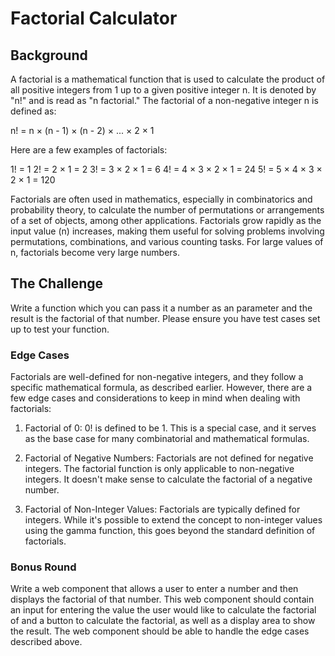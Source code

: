 # Factorial Calculator

## Background

A factorial is a mathematical function that is used to calculate the product of all positive integers from 1 up to a given positive integer n. It is denoted by "n!" and is read as "n factorial." The factorial of a non-negative integer n is defined as:

n! = n × (n - 1) × (n - 2) × ... × 2 × 1

Here are a few examples of factorials:

1! = 1
2! = 2 × 1 = 2
3! = 3 × 2 × 1 = 6
4! = 4 × 3 × 2 × 1 = 24
5! = 5 × 4 × 3 × 2 × 1 = 120

Factorials are often used in mathematics, especially in combinatorics and probability theory, to calculate the number of permutations or arrangements of a set of objects, among other applications. Factorials grow rapidly as the input value (n) increases, making them useful for solving problems involving permutations, combinations, and various counting tasks. For large values of n, factorials become very large numbers.

## The Challenge

Write a function which you can pass it a number as an parameter and the result is the factorial of that number. Please ensure you have test cases set up to test your function.

### Edge Cases

Factorials are well-defined for non-negative integers, and they follow a specific mathematical formula, as described earlier. However, there are a few edge cases and considerations to keep in mind when dealing with factorials:

1. Factorial of 0:
0! is defined to be 1. This is a special case, and it serves as the base case for many combinatorial and mathematical formulas.

1. Factorial of Negative Numbers:
Factorials are not defined for negative integers. The factorial function is only applicable to non-negative integers. It doesn't make sense to calculate the factorial of a negative number.

1. Factorial of Non-Integer Values:
Factorials are typically defined for integers. While it's possible to extend the concept to non-integer values using the gamma function, this goes beyond the standard definition of factorials.


### Bonus Round

Write a web component that allows a user to enter a number and then displays the factorial of that number. 
This web component should contain an input for entering the value the user would like to calculate the factorial of and a button to calculate the factorial, 
as well as a display area to show the result. The web component should be able to handle the edge cases described above.